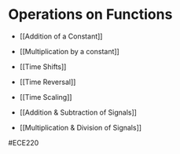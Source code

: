# Operations on Functions
- [[Addition of a Constant]]
- [[Multiplication by a constant]]
- [[Time Shifts]]
- [[Time Reversal]]
- [[Time Scaling]]

- [[Addition & Subtraction of Signals]]
- [[Multiplication & Division of Signals]]

#ECE220